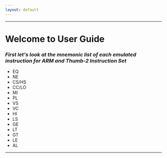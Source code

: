```yaml
---
layout: default
---
```



* * *

<h1> Welcome to User Guide </h1>

<h3><i>First let's look at the mnemonic list of each emulated instruction for ARM and Thumb-2 Instruction Set</i></h3>


<ul>
<li>EQ</li>
<li>NE</li>
<li>CS/HS</li>
<li>CC/LO</li>
<li>MI</li>
<li>PL</li>
<li>VS</li>
<li>VC</li>
<li>HI</li>
<li>LS</li>
<li>GE</li>
<li>LT</li>
<li>GT</li>
<li>LE</li>
<li>AL</li>
</ul>

* * *

